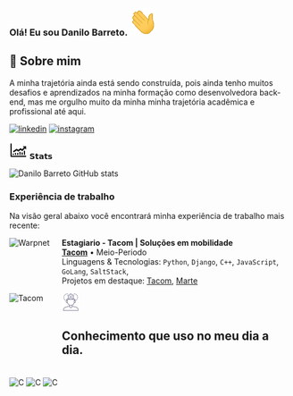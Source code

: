 
### Olá!  Eu sou Danilo Barreto. ![imagem](https://raw.githubusercontent.com/danilobbezerra/danilobbezerra/main/imagens/Hi.gif)

## 🚀 Sobre mim
A minha trajetória ainda está sendo construída, pois ainda tenho muitos desafios e aprendizados na minha formação como desenvolvedora back-end, mas me orgulho muito da minha minha trajetória acadêmica e profissional até aqui.


[![linkedin](https://img.shields.io/badge/LinkedIn-0077B5?style=for-the-badge&logo=linkedin&logoColor=white)](https://www.linkedin.com/in/danilobarretoooo/) [![instagram](https://img.shields.io/badge/Instagram-E4405F?style=for-the-badge&logo=instagram&logoColor=white)](https://www.instagram.com/danilobarreto.dev/)



![imagem](https://raw.githubusercontent.com/danilobbezerra/danilobbezerra/main/imagens/stats.png) 𝗦𝘁𝗮𝘁𝘀

![Danilo Barreto GitHub stats](https://github-readme-stats.vercel.app/api?username=danilobarretoooo&show_icons=true&theme=dracula)

### Experiência de trabalho

Na visão geral abaixo você encontrará minha experiência de trabalho mais recente:

[<img align="left" height="94px" width="94px" alt="Warpnet" src="https://www.spacex.com/static/images/share.jpg"/>](https://www.spacex.com/)

**Estagiario - Tacom | Soluções em mobilidade** \
[**Tacom**]([ttps://www.spacex.com/](https://tacom.com.br)](https://tacom.com.br)) • Meio-Periodo \
Linguagens & Tecnologias: `Python`, `Django`, `C++`, `JavaScript`, `GoLang`, `SaltStack`,\
Projetos em destaque: [Tacom](https://tacom.com.br/), [Marte](<https://pt.wikipedia.org/wiki/Marte_(planeta)>)
<br/>

[<img align="left" height="94px" width="94px" alt="Tacom" src="https://yt3.ggpht.com/ytc/AKedOLQkXnYChXAHOeBQLzwhk1_BHYgUXs6ITQOakoeNoQ=s900-c-k-c0x00ffffff-no-rj"/>]()



![imagem](https://raw.githubusercontent.com/danilobbezerra/danilobbezerra/main/imagens/knowledge.png) 
## Conhecimento que uso no meu dia a dia. 
 
<div style="display: inline_block"><br/>
    <img align="center" alt="C" src="https://img.shields.io/badge/C%2B%2B-00599C?style=for-the-badge&logo=c%2B%2B&logoColor=white" />
    <img align="center" alt="C" src="https://img.shields.io/badge/Java-ED8B00?style=for-the-badge&logo=java&logoColor=white" />
    <img align="center" alt="C" src="https://img.shields.io/badge/SpringBoot-25d366?style=for-the-badge&logoColor=white" />
    
<div>

<br/>
 
